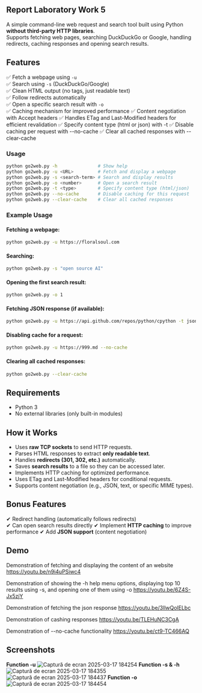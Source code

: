 ## **Report Laboratory Work 5**
A simple command-line web request and search tool built using Python **without third-party HTTP libraries**.  
Supports fetching web pages, searching DuckDuckGo or Google, handling redirects, caching responses and opening search results.  

## **Features**  
✅ Fetch a webpage using `-u`  
✅ Search using `-s` (DuckDuckGo/Google)  
✅ Clean HTML output (no tags, just readable text)  
✅ Follow redirects automatically  
✅ Open a specific search result with `-o`  
✅ Caching mechanism for improved performance
✅ Content negotiation with Accept headers
✅ Handles ETag and Last-Modified headers for efficient revalidation
✅ Specify content type (html or json) with -t
✅ Disable caching per request with --no-cache
✅ Clear all cached responses with --clear-cache

### **Usage**  
```bash
python go2web.py -h               # Show help  
python go2web.py -u <URL>         # Fetch and display a webpage  
python go2web.py -s <search-term> # Search and display results  
python go2web.py -o <number>      # Open a search result  
python go2web.py -t <type>        # Specify content type (html/json)  
python go2web.py --no-cache       # Disable caching for this request  
python go2web.py --clear-cache    # Clear all cached responses  
```

### **Example Usage**  
#### **Fetching a webpage:**  
```bash
python go2web.py -u https://floralsoul.com
```
#### **Searching:**  
```bash
python go2web.py -s "open source AI"
```
#### **Opening the first search result:**  
```bash
python go2web.py -o 1
```
#### **Fetching JSON response (if available):**  
```bash
python go2web.py -u https://api.github.com/repos/python/cpython -t json --no-cache
```
#### **Disabling cache for a request:**  
```bash
python go2web.py -u https://999.md --no-cache
```
#### **Clearing all cached responses:**  
```bash
python go2web.py --clear-cache
```

## **Requirements**  
- Python 3  
- No external libraries (only built-in modules)  

## **How it Works**  
- Uses **raw TCP sockets** to send HTTP requests.  
- Parses HTML responses to extract **only readable text**.  
- Handles **redirects (301, 302, etc.)** automatically.  
- Saves **search results** to a file so they can be accessed later. 
- Implements HTTP caching for optimized performance. 
- Uses ETag and Last-Modified headers for conditional requests. 
- Supports content negotiation (e.g., JSON, text, or specific MIME types).

## **Bonus Features**  
✔ Redirect handling (automatically follows redirects)  
✔ Can open search results directly
✔ Implement **HTTP caching** to improve performance 
✔ Add **JSON support** (content negotiation)  


## **Demo**  

Demonstration of fetching and displaying the content of an website
https://youtu.be/n9i4uPSiwc4

Demonstration of showing the -h help menu options, displaying top 10 results using -s, and opening one of them using -o
https://youtu.be/6Z4S-Jx5zjY

Demonstration of fetching the json response
https://youtu.be/3llwQolELbc

Demonstration of cashing responses
https://youtu.be/TLEHuNC3CgA

Demonstration of --no-cache functionality
https://youtu.be/ct9-TC466AQ

## **Screenshots**

**Function -u**
![Captură de ecran 2025-03-17 184254](https://github.com/user-attachments/assets/bc63e65d-e83f-41be-8a39-e5cf55e28a43)
**Function -s & -h**
![Captură de ecran 2025-03-17 184355](https://github.com/user-attachments/assets/1c5fa66b-dbf3-4f21-b619-163de46436f4)
![Captură de ecran 2025-03-17 184437](https://github.com/user-attachments/assets/9fd5429b-64f7-4407-a0bb-4e3ead71dc78)
**Function -o**
![Captură de ecran 2025-03-17 184454](https://github.com/user-attachments/assets/6c3f3d2a-c92c-43f9-8311-1b36d955ee77)

